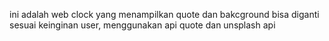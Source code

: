 ini adalah web clock  yang menampilkan quote dan bakcground bisa diganti sesuai keinginan user, menggunakan api quote dan unsplash api